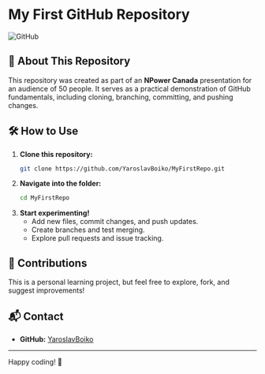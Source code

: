 # My First GitHub Repository

![GitHub](https://img.shields.io/badge/GitHub-Repository-blue)

## 🎯 About This Repository
This repository was created as part of an **NPower Canada** presentation for an audience of 50 people. It serves as a practical demonstration of GitHub fundamentals, including cloning, branching, committing, and pushing changes.

## 🛠 How to Use

1. **Clone this repository:**
   ```sh
   git clone https://github.com/YaroslavBoiko/MyFirstRepo.git
   ```
2. **Navigate into the folder:**
   ```sh
   cd MyFirstRepo
   ```
3. **Start experimenting!**
   - Add new files, commit changes, and push updates.
   - Create branches and test merging.
   - Explore pull requests and issue tracking.

## 🤝 Contributions
This is a personal learning project, but feel free to explore, fork, and suggest improvements!

## 📬 Contact
- **GitHub:** [YaroslavBoiko](https://github.com/YaroslavBoiko)

---

Happy coding! 🚀

